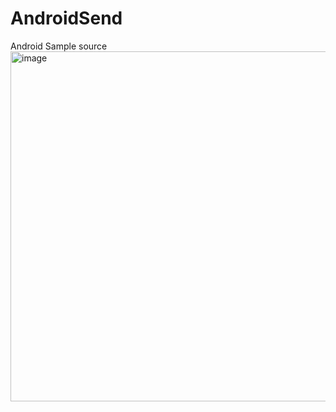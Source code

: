 # AndroidSend
Android Sample source
<img width="560" alt="image" src="https://user-images.githubusercontent.com/64364969/152368965-06cc26c3-ed5d-4518-8c74-b8e077e1020b.png">
